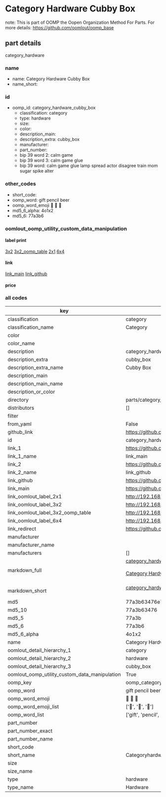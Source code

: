 # Category Hardware Cubby Box  

note: This is part of OOMP the Oopen Organization Method For Parts. For more details: https://github.com/oomlout/oomp_base

##  part details
  



category_hardware



### name
* name: Category Hardware Cubby Box
* name_short: 
### id
* oomp_id: category_hardware_cubby_box
  * classification: category
  * type: hardware
  * size: 
  * color: 
  * description_main: 
  * description_extra: cubby_box
  * manufacturer: 
  * part_number: 
  * bip 39 word 2: calm game
  * bip 39 word 3: calm game glue
  * bip 39 word: calm game glue lamp spread actor disagree train mom sugar spike alter

### other_codes
* short_code: 
* oomp_word: gift pencil beer
* oomp_word_emoji :gift: :pencil: :beer:
* md5_6_alpha: 4o1x2
* md5_6: 77a3b6






### oomlout_oomp_utility_custom_data_manipulation
#### label print
[3x2](http://192.168.1.245:1112/?label=oomp%204o1x2)
[3x2_oomp_table](http://192.168.1.108:1112/?label=oomp%204o1x2)
[2x1](http://192.168.1.242:1112/?label=oomp%204o1x2)
[6x4](http://192.168.1.55:1112/?label=oomp%204o1x2)    

#### link

[link_main](https://github.com/oomlout/oomlout_oomp_version_1_messy/tree/main/parts/category_hardware_cubby_box) [link_github](https://github.com/oomlout/oomlout_oomp_version_1_messy/tree/main/parts/category_hardware_cubby_box)                             

#### price







### all codes 
| key | value |  
| --- | --- |  
| classification | category |  
| classification_name | Category |  
| color |  |  
| color_name |  |  
| description | category_hardware |  
| description_extra | cubby_box |  
| description_extra_name | Cubby Box |  
| description_main |  |  
| description_main_name |  |  
| description_or_color |   |  
| directory | parts/category_hardware_cubby_box |  
| distributors | [] |  
| filter |  |  
| from_yaml | False |  
| github_link | https://github.com/oomlout/oomlout_oomp_part_src/tree/main/parts/category_hardware_cubby_box |  
| id | category_hardware_cubby_box |  
| link_1 | https://github.com/oomlout/oomlout_oomp_version_1_messy/tree/main/parts/category_hardware_cubby_box |  
| link_1_name | link_main |  
| link_2 | https://github.com/oomlout/oomlout_oomp_version_1_messy/tree/main/parts/category_hardware_cubby_box |  
| link_2_name | link_github |  
| link_github | https://github.com/oomlout/oomlout_oomp_version_1_messy/tree/main/parts/category_hardware_cubby_box |  
| link_main | https://github.com/oomlout/oomlout_oomp_version_1_messy/tree/main/parts/category_hardware_cubby_box |  
| link_oomlout_label_2x1 | http://192.168.1.242:1112/?label=oomp%204o1x2 |  
| link_oomlout_label_3x2 | http://192.168.1.245:1112/?label=oomp%204o1x2 |  
| link_oomlout_label_3x2_oomp_table | http://192.168.1.108:1112/?label=oomp%204o1x2 |  
| link_oomlout_label_6x4 | http://192.168.1.55:1112/?label=oomp%204o1x2 |  
| link_redirect | https://github.com/oomlout/oomlout_oomp_version_1_messy/tree/main/parts/category_hardware_cubby_box |  
| manufacturer |  |  
| manufacturer_name |  |  
| manufacturers | [] |  
| markdown_full | [category_hardware_cubby_box](none)<br>[](none)<br>[Category Hardware Cubby Box](none)<br><br> |  
| markdown_short | [category_hardware_cubby_box](none)<br><br> |  
| md5 | 77a3b63476e707d80ae987ccc7d7c904 |  
| md5_10 | 77a3b63476 |  
| md5_5 | 77a3b |  
| md5_6 | 77a3b6 |  
| md5_6_alpha | 4o1x2 |  
| name | Category Hardware Cubby Box |  
| oomlout_detail_hierarchy_1 | category |  
| oomlout_detail_hierarchy_2 | hardware |  
| oomlout_detail_hierarchy_3 | cubby_box |  
| oomlout_oomp_utility_custom_data_manipulation | True |  
| oomp_key | oomp_category_hardware_cubby_box |  
| oomp_word | gift pencil beer |  
| oomp_word_emoji | :gift: :pencil: :beer: |  
| oomp_word_emoji_list | [':gift:', ':pencil:', ':beer:'] |  
| oomp_word_list | ['gift', 'pencil', 'beer'] |  
| part_number |  |  
| part_number_exact |  |  
| part_number_name |  |  
| short_code |  |  
| short_name | Categoryhardware |  
| size |  |  
| size_name |  |  
| type | hardware |  
| type_name | Hardware |  
